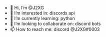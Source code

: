 - 👋 Hi, I’m @J2XG
- 👀 I’m interested in: discords api
- 🌱 I’m currently learning: python
- 💞️ I’m looking to collaborate on: discord bots
- 📫 How to reach me: discord @J2XG#0003

<!---
J2XG/J2XG is a ✨ special ✨ repository because its `README.md` (this file) appears on your GitHub profile.
You can click the Preview link to take a look at your changes.
--->
